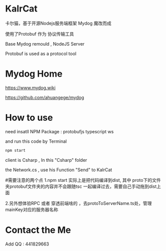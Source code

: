 # KalrCat
卡尔猫，基于开源Nodejs服务端框架 Mydog 魔改而成  

使用了Protobuf 作为 协议传输工具

Base Mydog remould , NodeJS Server 

Protobuf is used as a protocol tool

# Mydog Home
https://www.mydog.wiki

https://github.com/ahuangege/mydog

# How to use

need insatll NPM Package : protobufjs  typescript  ws

and run this code  by Terminal
```bash
npm start
```

client is Csharp , In this "Csharp" folder

the  Network.cs , use his Function  "Send"  to  KalrCat   

#需要注意的两个点
1.npm start 实际上是把代码编译到dist, 其中 proto下的文件夹protobuf文件夹的内容并不会跟随tsc 一起编译过去，需要自己手动拖到dist上面

2.另外想体验RPC 或者 穿透前端啥的 ，去protoToServerName.ts处，管理mainKey对应的服务器名称


# Contact the Me
Add QQ : 441829663
